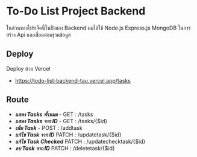 
# To-Do List Project Backend

ในส่วนของโปรเจ็คนี้ในฝั่งของ Backend ผมได้ใช้ Node.js Express.js MongoDB ในการสร้าง Api และเชื่อมต่อมฐานข้อมูล




## Deploy
Deploy ด้วย Vercel
 - https://todo-list-backend-tau.vercel.app/tasks
   
## Route
 - ***แสดง Tasks ทั้งหมด*** - GET : /tasks
 - ***แสดง Tasks จาก ID*** - GET : /tasks/{$id}
 - ***เพิ่ม Task*** - POST : /addtask
 - ***แก้ไข Task จาก ID*** PATCH : /updatetask/{$id}
 - ***แก้ไข Task Checked*** PATCH : /updatechecktask/{$id}
 - ***ลบ Task จาก ID*** PATCH : /deletetask/{$id}
